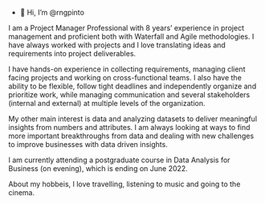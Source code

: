 - 👋 Hi, I’m @rngpinto


I am a Project Manager Professional with 8 years’ experience in project management and proficient both with Waterfall and Agile methodologies.
I have always worked with projects and I love translating ideas and requirements into project deliverables.

I have hands-on experience in collecting requirements, managing client facing projects and working on cross-functional teams.
I also have the ability to be flexible, follow tight deadlines and independently organize and prioritize work, while managing communication and several stakeholders (internal and external) at multiple levels of the organization.


My other main interest is data and analyzing datasets to deliver meaningful insights from numbers and attributes. I am always looking at ways to find more important breakthroughs from data and dealing with new challenges to improve businesses with data driven insights.

I am currently attending a postgraduate course in Data Analysis for Business (on evening), which is ending on June 2022.


About my hobbeis, I love travelling, listening to music and going to the cinema.
